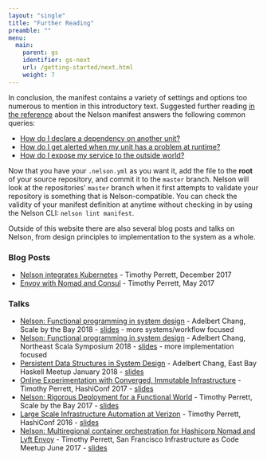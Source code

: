 ```yaml
---
layout: "single"
title: "Further Reading"
preamble: ""
menu:
  main:
    parent: gs
    identifier: gs-next
    url: /getting-started/next.html
    weight: 7
---
```


In conclusion, the manifest contains a variety of settings and options too numerous to mention in this introductory text. Suggested further reading [in the reference](reference.html#manifest) about the Nelson manifest answers the following common queries:

* [How do I declare a dependency on another unit?](/documentation/manifest.html#manifest-unit-dependencies)
* [How do I get alerted when my unit has a problem at runtime?](/documentation/manifest.html#manifest-unit-alerting)
* [How do I expose my service to the outside world?](/documentation/manifest.html#manifest-load-balancers)

Now that you have your `.nelson.yml` as you want it, add the file to the **root** of your source repository, and commit it to the `master` branch. Nelson will look at the repositories' `master` branch when it first attempts to validate your repository is something that is Nelson-compatible. You can check the validity of your manifest definition at anytime without checking in by using the Nelson CLI: `nelson lint manifest`.

Outside of this website there are also several blog posts and talks on Nelson, from design principles to implementation
to the system as a whole.

### Blog Posts

* [Nelson integrates Kubernetes](http://timperrett.com/2017/12/07/nelson-integrates-kubernetes) - Timothy Perrett, December 2017
* [Envoy with Nomad and Consul](http://timperrett.com/2017/05/13/nomad-with-envoy-and-consul) - Timothy Perrett, May 2017

### Talks

* [Nelson: Functional programming in system design](https://youtu.be/c_bD9N4A7rY) - Adelbert Chang, Scale by the Bay 2018 - [slides](https://speakerdeck.com/adelbertc/nelson-functional-programming-in-system-design-sbtb-2018) - more systems/workflow focused
* [Nelson: Functional programming in system design](https://youtu.be/t8KRo-DXnEo) - Adelbert Chang, Northeast Scala Symposium 2018 - [slides](https://speakerdeck.com/adelbertc/nelson-functional-programming-in-system-design) - more implementation focused
* [Persistent Data Structures in System Design](https://www.youtube.com/watch?v=exepvX_XnlM&feature=youtu.be&t=2m46s) - Adelbert Chang, East Bay Haskell Meetup January 2018 - [slides](https://speakerdeck.com/adelbertc/persistent-data-structures-in-system-design)
* [Online Experimentation with Converged, Immutable Infrastructure](https://youtu.be/PyXF0k2DUG0) - Timothy Perrett, HashiConf 2017 - [slides](https://www.slideshare.net/timperrett/online-experimentation-with-immutable-infrastructure)
* [Nelson: Rigorous Deployment for a Functional World](https://youtu.be/3EHtAA4oE0k) - Timothy Perrett, Scale by the Bay 2017 - [slides](https://www.slideshare.net/timperrett/nelson-rigorous-deployment-for-a-functional-world)
* [Large Scale Infrastructure Automation at Verizon](https://youtu.be/RzmpW5a1zEI) - Timothy Perrett, HashiConf 2016 - [slides](https://www.slideshare.net/timperrett/largescale-infrastructure-automation-at-verizon-65797198)
* [Nelson: Multiregional container orchestration for Hashicorp Nomad and Lyft Envoy](https://youtu.be/lTIvKZHedJQ) - Timothy Perrett, San Francisco Infrastructure as Code Meetup June 2017 - [slides](https://www.slideshare.net/timperrett/nelson-automated-multiregion-container-deployment)
